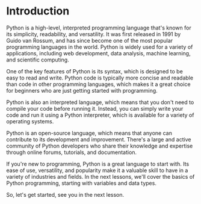 # Introduction
Python is a high-level, interpreted programming language that's known for its simplicity, readability, and versatility. It was first released in 1991 by Guido van Rossum, and has since become one of the most popular programming languages in the world. Python is widely used for a variety of applications, including web development, data analysis, machine learning, and scientific computing.

One of the key features of Python is its syntax, which is designed to be easy to read and write. Python code is typically more concise and readable than code in other programming languages, which makes it a great choice for beginners who are just getting started with programming.

Python is also an interpreted language, which means that you don't need to compile your code before running it. Instead, you can simply write your code and run it using a Python interpreter, which is available for a variety of operating systems.

Python is an open-source language, which means that anyone can contribute to its development and improvement. There's a large and active community of Python developers who share their knowledge and expertise through online forums, tutorials, and documentation.

If you're new to programming, Python is a great language to start with. Its ease of use, versatility, and popularity make it a valuable skill to have in a variety of industries and fields. In the next lessons, we'll cover the basics of Python programming, starting with variables and data types.

So, let's get started, see you in the next lesson.
